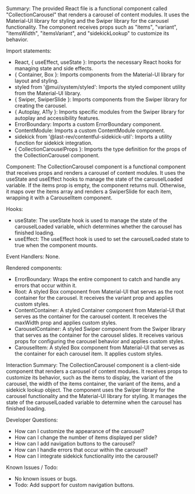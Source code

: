Summary:
The provided React file is a functional component called "CollectionCarousel" that renders a carousel of content modules. It uses the Material-UI library for styling and the Swiper library for the carousel functionality. The component receives props such as "items", "variant", "itemsWidth", "itemsVariant", and "sidekickLookup" to customize its behavior.

Import statements:
- React, { useEffect, useState }: Imports the necessary React hooks for managing state and side effects.
- { Container, Box }: Imports components from the Material-UI library for layout and styling.
- styled from '@mui/system/styled': Imports the styled component utility from the Material-UI library.
- { Swiper, SwiperSlide }: Imports components from the Swiper library for creating the carousel.
- { Autoplay, A11y }: Imports specific modules from the Swiper library for autoplay and accessibility features.
- ErrorBoundary: Imports a custom ErrorBoundary component.
- ContentModule: Imports a custom ContentModule component.
- sidekick from '@last-rev/contentful-sidekick-util': Imports a utility function for sidekick integration.
- { CollectionCarouselProps }: Imports the type definition for the props of the CollectionCarousel component.

Component:
The CollectionCarousel component is a functional component that receives props and renders a carousel of content modules. It uses the useState and useEffect hooks to manage the state of the carouselLoaded variable. If the items prop is empty, the component returns null. Otherwise, it maps over the items array and renders a SwiperSlide for each item, wrapping it with a CarouselItem component.

Hooks:
- useState: The useState hook is used to manage the state of the carouselLoaded variable, which determines whether the carousel has finished loading.
- useEffect: The useEffect hook is used to set the carouselLoaded state to true when the component mounts.

Event Handlers:
None.

Rendered components:
- ErrorBoundary: Wraps the entire component to catch and handle any errors that occur within it.
- Root: A styled Box component from Material-UI that serves as the root container for the carousel. It receives the variant prop and applies custom styles.
- ContentContainer: A styled Container component from Material-UI that serves as the container for the carousel content. It receives the maxWidth prop and applies custom styles.
- CarouselContainer: A styled Swiper component from the Swiper library that serves as the container for the carousel slides. It receives various props for configuring the carousel behavior and applies custom styles.
- CarouselItem: A styled Box component from Material-UI that serves as the container for each carousel item. It applies custom styles.

Interaction Summary:
The CollectionCarousel component is a client-side component that renders a carousel of content modules. It receives props to customize its behavior, such as the items to display, the variant of the carousel, the width of the items container, the variant of the items, and a sidekick lookup object. The component uses the Swiper library for the carousel functionality and the Material-UI library for styling. It manages the state of the carouselLoaded variable to determine when the carousel has finished loading.

Developer Questions:
- How can I customize the appearance of the carousel?
- How can I change the number of items displayed per slide?
- How can I add navigation buttons to the carousel?
- How can I handle errors that occur within the carousel?
- How can I integrate sidekick functionality into the carousel?

Known Issues / Todo:
- No known issues or bugs.
- Todo: Add support for custom navigation buttons.